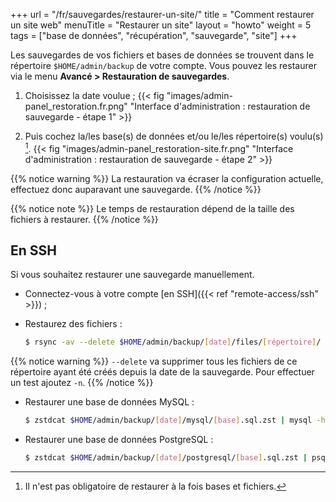 +++
url = "/fr/sauvegardes/restaurer-un-site/"
title = "Comment restaurer un site web"
menuTitle = "Restaurer un site"
layout = "howto"
weight = 5
tags = ["base de données", "récupération", "sauvegarde", "site"]
+++

Les sauvegardes de vos fichiers et bases de données se trouvent dans le répertoire `$HOME/admin/backup` de votre compte. Vous pouvez les restaurer via le menu **Avancé > Restauration de sauvegardes**.

1. Choisissez la date voulue ;
    {{< fig "images/admin-panel_restoration.fr.png" "Interface d'administration : restauration de sauvegarde - étape 1" >}}

2. Puis cochez la/les base(s) de données et/ou le/les répertoire(s) voulu(s) [^1].
    {{< fig "images/admin-panel_restoration-site.fr.png" "Interface d'administration : restauration de sauvegarde - étape 2" >}}

{{% notice warning %}}
La restauration va écraser la configuration actuelle, effectuez donc auparavant une sauvegarde.
{{% /notice %}}

{{% notice note %}}
Le temps de restauration dépend de la taille des fichiers à restaurer.
{{% /notice %}}

## En SSH

Si vous souhaitez restaurer une sauvegarde manuellement.

- Connectez-vous à votre compte [en SSH]({{< ref "remote-access/ssh" >}}) ;

- Restaurez des fichiers :

    ```sh
    $ rsync -av --delete $HOME/admin/backup/[date]/files/[répertoire]/ $HOME/[répertoire]/
    ```

{{% notice warning %}}
`--delete` va supprimer tous les fichiers de ce répertoire ayant été créés depuis la date de la sauvegarde.
Pour effectuer un test ajoutez `-n`.
{{% /notice %}}

- Restaurer une base de données MySQL :

    ```sh
    $ zstdcat $HOME/admin/backup/[date]/mysql/[base].sql.zst | mysql -h mysql-[compte].alwaysdata.net -u [utilisateur] -p [base]
    ```

- Restaurer une base de données PostgreSQL :

    ```sh
    $ zstdcat $HOME/admin/backup/[date]/postgresql/[base].sql.zst | psql -h postgresql-[compte].alwaysdata.net -U [utilisateur] -W -d [base]
    ```

[^1]: Il n'est pas obligatoire de restaurer à la fois bases et fichiers.
